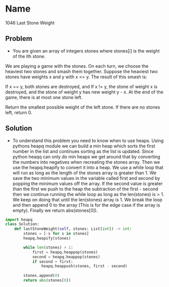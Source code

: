 # Name

1046 Last Stone Weight

## Problem

* You are given an array of integers stones where stones[i] is the weight of the ith stone.

We are playing a game with the stones. On each turn, we choose the heaviest two stones and smash them together. Suppose the heaviest two stones have weights x and y with x <= y. The result of this smash is:

If x == y, both stones are destroyed, and
If x != y, the stone of weight x is destroyed, and the stone of weight y has new weight y - x.
At the end of the game, there is at most one stone left.

Return the smallest possible weight of the left stone. If there are no stones left, return 0.

## Solution

* To understand this problem you need to know when to use heaps. Using pythons heapq module we can build a min heap which sorts the first number in the list and continues sorting as the list is updated. Since python heaqq can only do min heaps we get around that by converting the numbers into negatives when recreating the stones array. Then we use the heapq.heapify to convert it into a heap. We use a while loop that will run as long as the length of the stones array is greater than 1. We save the two minimum values in the variable called first and second by popping the minimum values off the array. If the second value is greater than the first we push to the heap the subtraction of the first - second then we continue running the while loop as long as the len(stones) is > 1. We keep on doing that until the len(stones) array is 1. We break the loop and then append 0 to the array (This is for the edge case if the array is empty). Finally we return abs(stones[0]).

```python
import heapq
class Solution:
    def lastStoneWeight(self, stones: List[int]) -> int:
        stones = [-s for s in stones]
        heapq.heapify(stones)

        while len(stones) > 1:
            first = heapq.heappop(stones)
            second = heapq.heappop(stones)
            if second > first:
                heapq.heappush(stones, first - second)
        
        stones.append(0)
        return abs(stones[0])
```